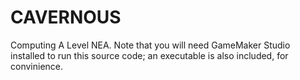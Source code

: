# CAVERNOUS
Computing A Level NEA. Note that you will need GameMaker Studio installed to run this source code; an executable is also included, for convinience.
